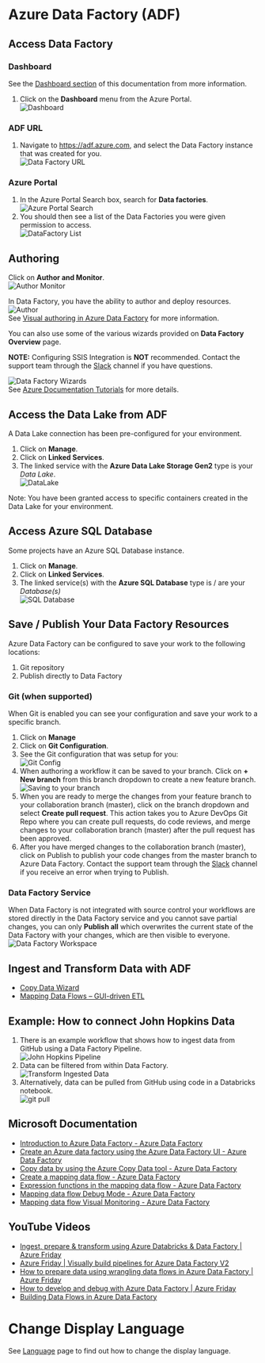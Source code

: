 # Azure Data Factory (ADF)

## Access Data Factory
### Dashboard

See the [Dashboard section](Dashboards.md) of this documentation from more information. 

1. Click on the **Dashboard** menu from the Azure Portal.  
![Dashboard](images/DataFactoryDashboard.png)  

### ADF URL

1. Navigate to https://adf.azure.com, and select the Data Factory instance that was created for you.  
![Data Factory URL](images/DataFactorySelect.png) 

### Azure Portal
1. In the Azure Portal Search box, search for **Data factories**.  
![Azure Portal Search](images/DataFactoryPortalSearch.png)  
2. You should then see a list of the Data Factories you were given permission to access.  
![DataFactory List](images/DataFactoryPortalList.png)    

## Authoring
Click on **Author and Monitor**.  
![Author Monitor](images/DataFactoryAuthorMonitor.png)  

In Data Factory, you have the ability to author and deploy resources.     
![Author](images/DataFactoryAuthor.png)  
See [Visual authoring in Azure Data Factory](https://docs.microsoft.com/en-us/azure/data-factory/author-visually) for more information.  

You can also use some of the various wizards provided on **Data Factory Overview** page.

**NOTE:** Configuring SSIS Integration is **NOT** recommended. Contact the support team through the [Slack](https://cae-eac.slack.com) channel if you have questions.

![Data Factory Wizards](images/DataFactoryWizards.png)  
See [Azure Documentation Tutorials](https://docs.microsoft.com/en-us/azure/data-factory/introduction) for more details.  

## Access the Data Lake from ADF
A Data Lake connection has been pre-configured for your environment.   
1. Click on **Manage**.  
2. Click on **Linked Services**.  
3. The linked service with the **Azure Data Lake Storage Gen2** type is your _Data Lake_.  
![DataLake](images/DataFactoryDataLake.png)  

Note: You have been granted access to specific containers created in the Data Lake for your environment.

## Access Azure SQL Database
Some projects have an Azure SQL Database instance.  
1. Click on **Manage**.  
2. Click on **Linked Services**.  
3. The linked service(s) with the **Azure SQL Database** type is / are your _Database(s)_  
![SQL Database](images/DataFactorySQLDatabase2.png)

## Save / Publish Your Data Factory Resources
Azure Data Factory can be configured to save your work to the following locations:  
1. Git repository 
2. Publish directly to Data Factory

### Git (when supported)
When Git is enabled you can see your configuration and save your work to a specific branch.  
1. Click on **Manage**  
2. Click on **Git Configuration**.  
3. See the Git configuration that was setup for you:   
![Git Config](images/DataFactoryAzureGit.png)  
4. When authoring a workflow it can be saved to your branch. Click on **+ New branch** from this branch dropdown to create a new feature branch.   
![Saving to your branch](images/DataFactorySaveBranch.png)  
5. When you are ready to merge the changes from your feature branch to your collaboration branch (master), click on the branch dropdown and select **Create pull request**. This action takes you to Azure DevOps Git Repo where you can create pull requests, do code reviews, and merge changes to your collaboration branch (master) after the pull request has been approved.  
6. After you have merged changes to the collaboration branch (master), click on Publish to publish your code changes from the master branch to Azure Data Factory. Contact the support team through the [Slack](https://cae-eac.slack.com) channel if you receive an error when trying to Publish.  
### Data Factory Service
When Data Factory is not integrated with source control your workflows are stored directly in the Data Factory service and you cannot save partial changes, you can only **Publish all** which overwrites the current state of the Data Factory with your changes, which are then visible to everyone.    
![Data Factory Workspace](images/DataFactorySaveNoGit.png)

## Ingest and Transform Data with ADF 
- [Copy Data Wizard](https://docs.microsoft.com/en-us/azure/data-factory/quickstart-create-data-factory-copy-data-tool#start-the-copy-data-tool) 
- [Mapping Data Flows – GUI-driven ETL](https://docs.microsoft.com/en-us/azure/data-factory/tutorial-data-flow#create-a-pipeline-with-a-data-flow-activity )

## Example: How to connect John Hopkins Data
1. There is an example workflow that shows how to ingest data from GitHub using a Data Factory Pipeline.  
![John Hopkins Pipeline](images/DataFactoryJohnhopkinspipeline.png)  
2. Data can be filtered from within Data Factory.  
![Transform Ingested Data](images/transformData.png)
3. Alternatively, data can be pulled from GitHub using code in a Databricks notebook.  
![git pull](images/DataFactoryGitPull.png)

## Microsoft Documentation
- [Introduction to Azure Data Factory - Azure Data Factory](https://docs.microsoft.com/en-us/azure/data-factory/introduction)  
- [Create an Azure data factory using the Azure Data Factory UI - Azure Data Factory ](https://docs.microsoft.com/en-us/azure/data-factory/quickstart-create-data-factory-portal)  
- [Copy data by using the Azure Copy Data tool - Azure Data Factory](https://docs.microsoft.com/en-us/azure/data-factory/quickstart-create-data-factory-copy-data-tool)  
- [Create a mapping data flow - Azure Data Factory](https://docs.microsoft.com/en-us/azure/data-factory/data-flow-create)  
- [Expression functions in the mapping data flow - Azure Data Factory](https://docs.microsoft.com/en-us/azure/data-factory/data-flow-expression-functions)  
- [Mapping data flow Debug Mode - Azure Data Factory](https://docs.microsoft.com/en-us/azure/data-factory/concepts-data-flow-debug-mode)  
- [Mapping data flow Visual Monitoring - Azure Data Factory](https://docs.microsoft.com/en-us/azure/data-factory/concepts-data-flow-monitoring)  

## YouTube Videos
- [Ingest, prepare & transform using Azure Databricks & Data Factory | Azure Friday](https://www.youtube.com/watch?v=CZQOxPY7UuA)  
- [Azure Friday | Visually build pipelines for Azure Data Factory V2](https://www.youtube.com/watch?v=uS8xyqHql5I&t=4s)  
- [How to prepare data using wrangling data flows in Azure Data Factory | Azure Friday](https://www.youtube.com/watch?v=LKenBZYZaLA)  
- [How to develop and debug with Azure Data Factory | Azure Friday](https://www.youtube.com/watch?v=9tg5Rsoi5ic)  
- [Building Data Flows in Azure Data Factory](https://www.youtube.com/watch?v=kcsRrWT0hjU)  

# Change Display Language

See [Language](Language.md) page to find out how to change the display language.

  
